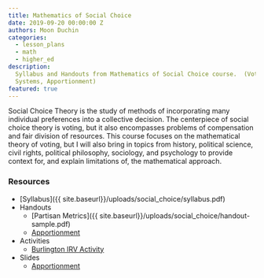 ```yaml
---
title: Mathematics of Social Choice
date: 2019-09-20 00:00:00 Z
authors: Moon Duchin
categories:
  - lesson_plans
  - math
  - higher_ed
description:
  Syllabus and Handouts from Mathematics of Social Choice course.  (Voting
  Systems, Apportionment)
featured: true
---
```



Social Choice Theory is the study of methods of incorporating many individual preferences into a collective decision. The centerpiece of social choice theory is voting, but it also encompasses problems of compensation and fair division of resources. This course focuses on the mathematical theory of voting, but I will also bring in topics from history, political science, civil rights, political philosophy, sociology, and psychology to provide context for, and explain limitations of, the mathematical approach.

### Resources

* [Syllabus]({{ site.baseurl}}/uploads/social_choice/syllabus.pdf)
* Handouts
    * [Partisan Metrics]({{ site.baseurl}}/uploads/social_choice/handout-sample.pdf)
    * [Apportionment](https://drive.google.com/open?id=0B_3FT3AfPdWrdzE0WVpNYUZkOHc)
* Activities
    * [Burlington IRV Activity](https://drive.google.com/open?id=0By8yyfmYunP6d2R0Qkw0bXFnQ2c)
* Slides
    * [Apportionment](https://drive.google.com/open?id=0Bx3ozSlzaNovNkVON2tRNGk1UnM)